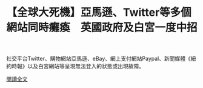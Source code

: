 # 【全球大死機】亞馬遜、Twitter等多個網站同時癱瘓　英國政府及白宮一度中招

<!--more-->
<!--380-->
<br><br/>
社交平台Twitter、購物網站亞馬遜、eBay、網上支付網站Paypal、新聞媒體《紐約時報》以及白宮網站等呈現無法登入的狀態或出現故障。


[閱讀全文](https://inews.hket.com/article/2977724/%E3%80%90%E5%85%A8%E7%90%83%E5%A4%A7%E6%AD%BB%E6%A9%9F%E3%80%91%E4%BA%9E%E9%A6%AC%E9%81%9C%E3%80%81Twitter%E7%AD%89%E5%A4%9A%E5%80%8B%E7%B6%B2%E7%AB%99%E5%90%8C%E6%99%82%E7%99%B1%E7%98%93%E3%80%80%E8%8B%B1%E5%9C%8B%E6%94%BF%E5%BA%9C%E5%8F%8A%E7%99%BD%E5%AE%AE%E4%B8%80%E5%BA%A6%E4%B8%AD%E6%8B%9B)


